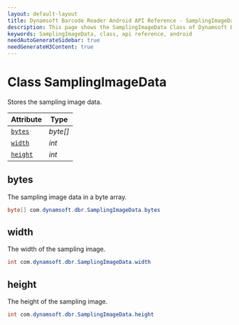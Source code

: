 ```yaml
---
layout: default-layout
title: Dynamsoft Barcode Reader Android API Reference - SamplingImageData Class
description: This page shows the SamplingImageData Class of Dynamsoft Barcode Reader for Android SDK.
keywords: SamplingImageData, class, api reference, android
needAutoGenerateSidebar: true
needGenerateH3Content: true
---
```



# Class SamplingImageData

Stores the sampling image data.

| Attribute | Type |
|---------- | ---- |
| [`bytes`](#bytes) | *byte\[\]* |
| [`width`](#width) | *int* |
| [`height`](#height) | *int* |

## bytes

The sampling image data in a byte array.

```java
byte[] com.dynamsoft.dbr.SamplingImageData.bytes
```

## width

The width of the sampling image.

```java
int com.dynamsoft.dbr.SamplingImageData.width
```

## height

The height of the sampling image.

```java
int com.dynamsoft.dbr.SamplingImageData.height
```
